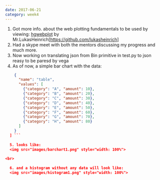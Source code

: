 ```yaml
---
date: 2017-06-21
category: week4
---
```

1. Got more info. about the web plotting fundamentals to be used by viewing: [hgwebplot](https://github.com/lukasheinrich/hgwebplot) by Mr.LukasHeinrich[https://github.com/lukasheinrich]
2. Had a skype meet with both the mentors discussing my progress and much more.
3. Now working on translating json from Bin primitive in test.py to json reasy to be paresd by vega
4. As of now, a simple bar chart with the data:
```json "data": [
    {
      "name": "table",
      "values": [
        {"category": "A", "amount": 10},
        {"category": "B", "amount": 20},
        {"category": "C", "amount": 30},
        {"category": "D", "amount": 40},
        {"category": "E", "amount": 50},
        {"category": "F", "amount": 60},
        {"category": "G", "amount": 70},
        {"category": "H", "amount": 80}
      ]
    }
  ] ```
  
  5. looks like:
  <img src="images/barchart1.png" style="width: 100%">
  
<br>
  
  6. and a histogram without any data will look like:
  <img src="images/histogram1.png" style="width: 100%">
  
